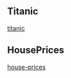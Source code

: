 
## Titanic

[titanic](https://www.kaggle.com/c/titanic)


## HousePrices

[house-prices](https://www.kaggle.com/c/house-prices-advanced-regression-techniques)
